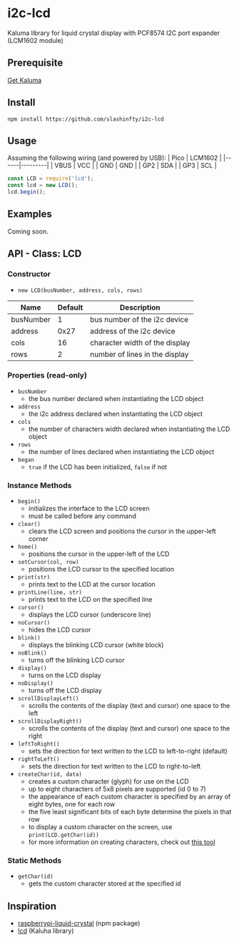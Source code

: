 # i2c-lcd
Kaluma library for liquid crystal display with PCF8574 I2C port expander (LCM1602 module)

## Prerequisite
[Get Kaluma](https://kalumajs.org/docs/getting-started)

## Install
```
npm install https://github.com/slashinfty/i2c-lcd
```

## Usage
Assuming the following wiring (and powered by USB):
| Pico | LCM1602 |
|------|---------|
| VBUS | VCC     |
| GND  | GND     |
| GP2  | SDA     |
| GP3  | SCL     |

```js
const LCD = require('lcd');
const lcd = new LCD();
lcd.begin();
```

## Examples
Coming soon.

## API - Class: LCD
### Constructor
- `new LCD(busNumber, address, cols, rows)`

| Name      | Default | Description                    |
|-----------|---------|--------------------------------|
| busNumber | 1       | bus number of the i2c device   |
| address   | 0x27    | address of the i2c device      |
| cols      | 16      | character width of the display |
| rows      | 2       | number of lines in the display  |
### Properties (read-only)
- `busNumber`
    - the bus number declared when instantiating the LCD object
- `address`
    - the i2c address declared when instantiating the LCD object
- `cols`
    - the number of characters width declared when instantiating the LCD object
- `rows`
    - the number of lines declared when instantiating the LCD object
- `began`
    - `true` if the LCD has been initialized, `false` if not
### Instance Methods
- `begin()`
    - initializes the interface to the LCD screen
    - must be called before any command
- `clear()`
    - clears the LCD screen and positions the cursor in the upper-left corner
- `home()`
    - positions the cursor in the upper-left of the LCD
- `setCursor(col, row)`
    - positions the LCD cursor to the specified location
- `print(str)`
    - prints text to the LCD at the cursor location
- `printLine(line, str)`
    - prints text to the LCD on the specified line
- `cursor()`
    - displays the LCD cursor (underscore line)
- `noCursor()`
    - hides the LCD cursor
- `blink()`
    - displays the blinking LCD cursor (white block)
- `noBlink()`
    - turns off the blinking LCD cursor
- `display()`
    - turns on the LCD display
- `noDisplay()`
    - turns off the LCD display
- `scrollDisplayLeft()`
    - scrolls the contents of the display (text and cursor) one space to the left
- `scrollDisplayRight()`
    - scrolls the contents of the display (text and cursor) one space to the right
- `leftToRight()`
    - sets the direction for text written to the LCD to left-to-right (default)
- `rightToLeft()`
    - sets the direction for text written to the LCD to right-to-left
- `createChar(id, data)`
    - creates a custom character (glyph) for use on the LCD
    - up to eight characters of 5x8 pixels are supported (id 0 to 7)
    - the appearance of each custom character is specified by an array of eight bytes, one for each row
    - the five least significant bits of each byte determine the pixels in that row
    - to display a custom character on the screen, use `print(LCD.getChar(id))`
    - for more information on creating characters, check out [this tool](https://www.quinapalus.com/hd44780udg.html)
### Static Methods
- `getChar(id)`
    - gets the custom character stored at the specified id

## Inspiration
- [raspberrypi-liquid-crystal](https://github.com/kevincastejon/js-raspberrypi-liquid-crystal) (npm package)
- [lcd](https://github.com/niklauslee/lcd) (Kaluha library)